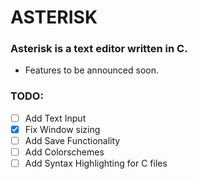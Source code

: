 ASTERISK
========

### Asterisk is a text editor written in C. 

+ Features to be announced soon.

### TODO: 

- [ ] Add Text Input
- [x] Fix Window sizing
- [ ] Add Save Functionality
- [ ] Add Colorschemes
- [ ] Add Syntax Highlighting for C files
